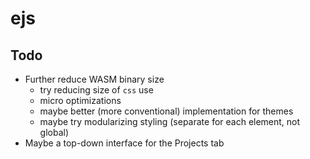 # ejs

## Todo
- Further reduce WASM binary size
    - try reducing size of `css` use
    - micro optimizations
    - maybe better (more conventional) implementation for themes
    - maybe try modularizing styling (separate for each element, not global)
- Maybe a top-down interface for the Projects tab